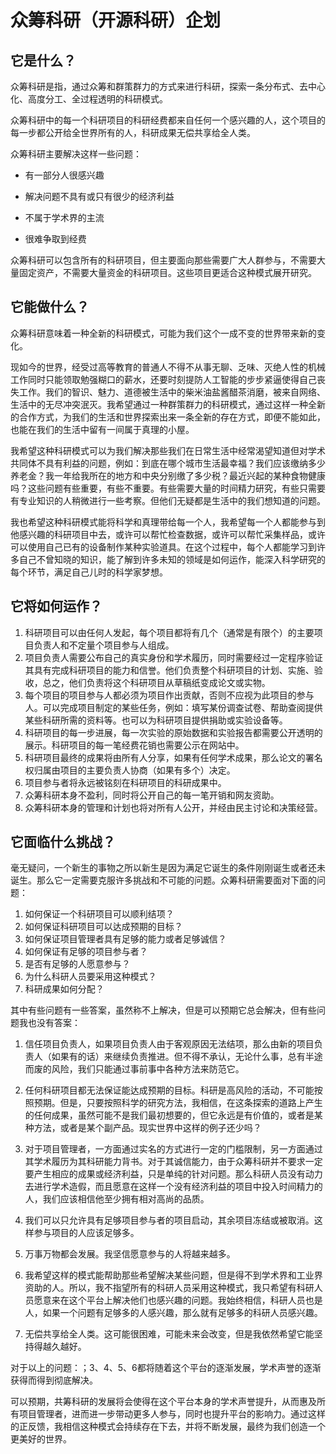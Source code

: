 # 众筹科研（开源科研）企划

## 它是什么？

众筹科研是指，通过众筹和群策群力的方式来进行科研，探索一条分布式、去中心化、高度分工、全过程透明的科研模式。

众筹科研中的每一个科研项目的科研经费都来自任何一个感兴趣的人，这个项目的每一步都公开给全世界所有的人，科研成果无偿共享给全人类。

众筹科研主要解决这样一些问题：

- 有一部分人很感兴趣

- 解决问题不具有或只有很少的经济利益

- 不属于学术界的主流

- 很难争取到经费

众筹科研可以包含所有的科研项目，但主要面向那些需要广大人群参与，不需要大量固定资产，不需要大量资金的科研项目。这些项目更适合这种模式展开研究。

## 它能做什么？

众筹科研意味着一种全新的科研模式，可能为我们这个一成不变的世界带来新的变化。

现如今的世界，经受过高等教育的普通人不得不从事无聊、乏味、灭绝人性的机械工作同时只能领取勉强糊口的薪水，还要时刻提防人工智能的步步紧逼使得自己丧失工作。我们的智识、魅力、道德被生活中的柴米油盐酱醋茶消磨，被来自网络、生活中的无尽冲突泯灭。我希望通过一种群策群力的科研模式，通过这样一种全新的合作方式，为我们的生活和世界探索出来一条全新的存在方式，即便不能如此，也能在我们的生活中留有一间属于真理的小屋。

我希望这种科研模式可以为我们解决那些我们在日常生活中经常渴望知道但对学术共同体不具有利益的问题，例如：到底在哪个城市生活最幸福？我们应该缴纳多少养老金？我一年给我所在的地方和中央分别缴了多少税？最近兴起的某种食物健康吗？这些问题有些重要，有些不重要。有些需要大量的时间精力研究，有些只需要有专业知识的人稍微进行一些考察。但他们无疑都是生活中的我们想知道的问题。

我也希望这种科研模式能将科学和真理带给每一个人，我希望每一个人都能参与到他感兴趣的科研项目中去，或许可以帮忙检查数据，或许可以帮忙采集样品，或许可以使用自己已有的设备制作某种实验道具。在这个过程中，每个人都能学习到许多自己不曾知晓的知识，能了解到许多未知的领域是如何运作，能深入科学研究的每个环节，满足自己儿时的科学家梦想。

## 它将如何运作？

1. 科研项目可以由任何人发起，每个项目都将有几个（通常是有限个）的主要项目负责人和不定量个项目参与人组成。
2. 项目负责人需要公布自己的真实身份和学术履历，同时需要经过一定程序验证其具有完成科研项目的能力和信誉。他们负责整个科研项目的计划、实施、验收，总之，他们负责将这个科研项目从草稿纸变成论文或实物。
3. 每个项目的项目参与人都必须为项目作出贡献，否则不应视为此项目的参与人。可以完成项目制定的某些任务，例如：填写某份调查试卷、帮助查阅提供某些科研所需的资料等。也可以为科研项目提供捐助或实验设备等。
4. 科研项目的每一步进展，每一次实验的原始数据和实验报告都需要公开透明的展示。科研项目的每一笔经费花销也需要公示在网站中。
5. 科研项目最终的成果将由所有人分享，如果有任何学术成果，那么论文的署名权归属由项目的主要负责人协商（如果有多个）决定。
6. 项目参与者将永远被铭刻在科研项目的科研成果中。
7. 众筹科研本身不盈利，同时将公开自己的每一笔开销和网友资助。
8. 众筹科研本身的管理和计划也将对所有人公开，并经由民主讨论和决策经营。

## 它面临什么挑战？

毫无疑问，一个新生的事物之所以新生是因为满足它诞生的条件刚刚诞生或者还未诞生。那么它一定需要克服许多挑战和不可能的问题。众筹科研需要面对下面的问题：

1. 如何保证一个科研项目可以顺利结项？
2. 如何保证科研项目可以达成预期的目标？
3. 如何保证项目管理者具有足够的能力或者足够诚信？
4. 如何保证有足够的项目参与者？
5. 是否有足够的人愿意参与？
6. 为什么科研人员要采用这种模式？
7. 科研成果如何分配？

其中有些问题有一些答案，虽然称不上解决，但是可以预期它总会解决，但有些问题我也没有答案：

1. 信任项目负责人，如果项目负责人由于客观原因无法结项，那么由新的项目负责人（如果有的话）来继续负责推进。但不得不承认，无论什么事，总有半途而废的风险，我们只能通过事前事中各种方法来防范它。

2. 任何科研项目都无法保证能达成预期的目标。科研是高风险的活动，不可能按照预期。但是，只要按照科学的研究方法，我相信，在这条探索的道路上产生的任何成果，虽然可能不是我们最初想要的，但它永远是有价值的，或者是某种方法，或者是某个副产品。现实世界中这样的例子还少吗？

3. 对于项目管理者，一方面通过实名的方式进行一定的门槛限制，另一方面通过其学术履历为其科研能力背书。对于其诚信能力，由于众筹科研并不要求一定要产生相应的成果或经济利益，只是单纯的针对问题。那么科研人员没有动力去进行学术造假，而且愿意在这样一个没有经济利益的项目中投入时间精力的人，我们应该相信他至少拥有相对高尚的品质。

4. 我们可以只允许具有足够项目参与者的项目启动，其余项目冻结或被取消。这样参与项目的人应该足够多。

5. 万事万物都会发展。我坚信愿意参与的人将越来越多。

6. 我希望这样的模式能帮助那些希望解决某些问题，但是得不到学术界和工业界资助的人。所以，我不指望所有的科研人员采用这种模式，我只希望有科研人员愿意来在这个平台上解决他们也感兴趣的问题。我始终相信，科研人员也是人，如果一个问题有足够多的人感兴趣，那么就有足够多的科研人员感兴趣。

7. 无偿共享给全人类。这可能很困难，可能未来会改变，但是我依然希望它能坚持得越久越好。

对于以上的问题：；3、4、5、6都将随着这个平台的逐渐发展，学术声誉的逐渐获得而得到彻底解决。

可以预期，共筹科研的发展将会使得在这个平台本身的学术声誉提升，从而惠及所有项目管理者，进而进一步带动更多人参与，同时也提升平台的影响力。通过这样的正反馈，我相信这种模式会持续存在下去，并将不断发展，最终为我们创造一个更美好的世界。
